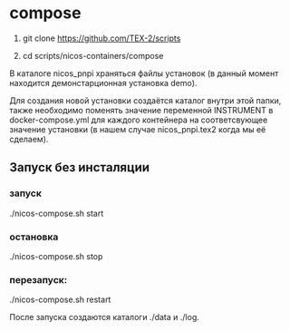 # compose

1. git clone https://github.com/TEX-2/scripts

2. cd scripts/nicos-containers/compose

В каталоге nicos_pnpi храняться файлы установок (в данный момент находится демонстарционная установка demo).

Для создания новой установки создаётся каталог внутри этой папки, также необходимо поменять значение переменной INSTRUMENT в docker-compose.yml для каждого контейнера на соответсвующее значение установки (в нашем случае nicos_pnpi.tex2 когда мы её сделаем).


## Запуск без инсталяции

### запуск
./nicos-compose.sh start
### остановка 
./nicos-compose.sh stop
### перезапуск:
./nicos-compose.sh restart

После запуска создаются каталоги ./data и ./log. 
